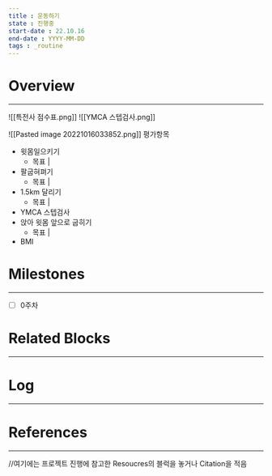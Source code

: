 ```yaml
---
title : 운동하기
state : 진행중
start-date : 22.10.16
end-date : YYYY-MM-DD
tags : _routine
---
```

# Overview
---

![[특전사 점수표.png]]
![[YMCA 스텝검사.png]]

![[Pasted image 20221016033852.png]]
평가항목
- 윗몸일으키기
	- 목표 |
- 팔굽혀펴기
	- 목표 |
- 1.5km 달리기
	- 목표 |
- YMCA 스텝검사
- 앉아 윗몸 앞으로 굽히기
	- 목표 |
- BMI

# Milestones
---
- [ ] 0주차


# Related Blocks
---

# Log
---

# References
---
//여기에는 프로젝트 진행에 참고한 Resoucres의 블럭을 놓거나 Citation을 적음
